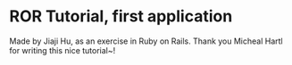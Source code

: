 # ROR Tutorial, first application

Made by Jiaji Hu, as an exercise in Ruby on Rails.
Thank you Micheal Hartl for writing this nice tutorial~!
